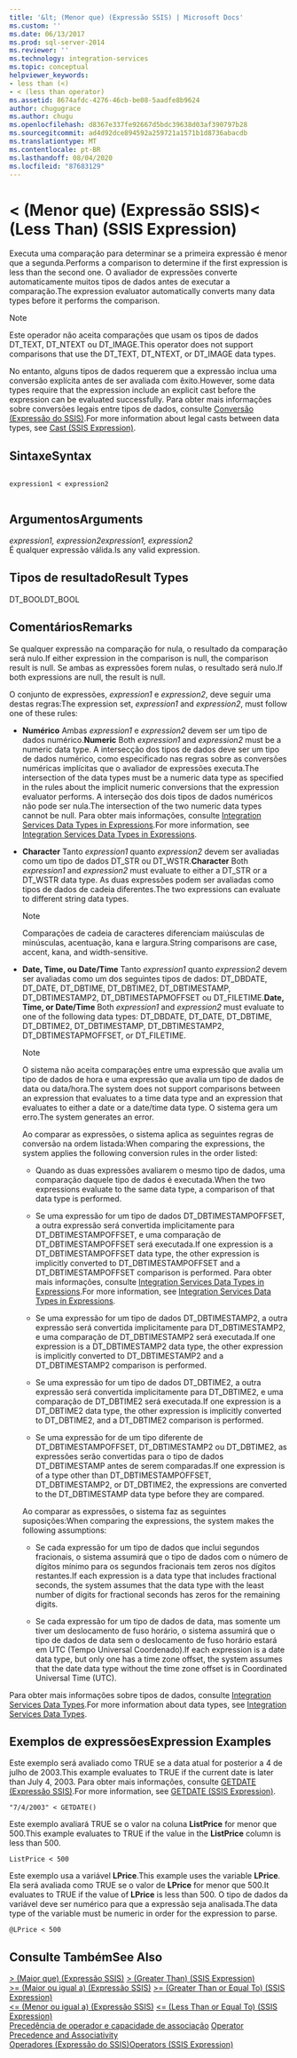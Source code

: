 ```yaml
---
title: '&lt; (Menor que) (Expressão SSIS) | Microsoft Docs'
ms.custom: ''
ms.date: 06/13/2017
ms.prod: sql-server-2014
ms.reviewer: ''
ms.technology: integration-services
ms.topic: conceptual
helpviewer_keywords:
- less than (<)
- < (less than operator)
ms.assetid: 8674afdc-4276-46cb-be08-5aadfe8b9624
author: chugugrace
ms.author: chugu
ms.openlocfilehash: d8367e337fe92667d5bdc39638d03af390797b28
ms.sourcegitcommit: ad4d92dce894592a259721a1571b1d8736abacdb
ms.translationtype: MT
ms.contentlocale: pt-BR
ms.lasthandoff: 08/04/2020
ms.locfileid: "87683129"
---
```

# <a name="lt-less-than-ssis-expression"></a><span data-ttu-id="d6df6-102">&lt; (Menor que) (Expressão SSIS)</span><span class="sxs-lookup"><span data-stu-id="d6df6-102">&lt; (Less Than) (SSIS Expression)</span></span>
  <span data-ttu-id="d6df6-103">Executa uma comparação para determinar se a primeira expressão é menor que a segunda.</span><span class="sxs-lookup"><span data-stu-id="d6df6-103">Performs a comparison to determine if the first expression is less than the second one.</span></span> <span data-ttu-id="d6df6-104">O avaliador de expressões converte automaticamente muitos tipos de dados antes de executar a comparação.</span><span class="sxs-lookup"><span data-stu-id="d6df6-104">The expression evaluator automatically converts many data types before it performs the comparison.</span></span>  
  
> [!NOTE]  
>  <span data-ttu-id="d6df6-105">Este operador não aceita comparações que usam os tipos de dados DT_TEXT, DT_NTEXT ou DT_IMAGE.</span><span class="sxs-lookup"><span data-stu-id="d6df6-105">This operator does not support comparisons that use the DT_TEXT, DT_NTEXT, or DT_IMAGE data types.</span></span>  
  
 <span data-ttu-id="d6df6-106">No entanto, alguns tipos de dados requerem que a expressão inclua uma conversão explícita antes de ser avaliada com êxito.</span><span class="sxs-lookup"><span data-stu-id="d6df6-106">However, some data types require that the expression include an explicit cast before the expression can be evaluated successfully.</span></span> <span data-ttu-id="d6df6-107">Para obter mais informações sobre conversões legais entre tipos de dados, consulte [Conversão &#40;Expressão do SSIS&#41;](cast-ssis-expression.md).</span><span class="sxs-lookup"><span data-stu-id="d6df6-107">For more information about legal casts between data types, see [Cast &#40;SSIS Expression&#41;](cast-ssis-expression.md).</span></span>  
  
## <a name="syntax"></a><span data-ttu-id="d6df6-108">Sintaxe</span><span class="sxs-lookup"><span data-stu-id="d6df6-108">Syntax</span></span>  
  
```  
  
expression1 < expression2  
  
```  
  
## <a name="arguments"></a><span data-ttu-id="d6df6-109">Argumentos</span><span class="sxs-lookup"><span data-stu-id="d6df6-109">Arguments</span></span>  
 <span data-ttu-id="d6df6-110">*expression1, expression2*</span><span class="sxs-lookup"><span data-stu-id="d6df6-110">*expression1, expression2*</span></span>  
 <span data-ttu-id="d6df6-111">É qualquer expressão válida.</span><span class="sxs-lookup"><span data-stu-id="d6df6-111">Is any valid expression.</span></span>  
  
## <a name="result-types"></a><span data-ttu-id="d6df6-112">Tipos de resultado</span><span class="sxs-lookup"><span data-stu-id="d6df6-112">Result Types</span></span>  
 <span data-ttu-id="d6df6-113">DT_BOOL</span><span class="sxs-lookup"><span data-stu-id="d6df6-113">DT_BOOL</span></span>  
  
## <a name="remarks"></a><span data-ttu-id="d6df6-114">Comentários</span><span class="sxs-lookup"><span data-stu-id="d6df6-114">Remarks</span></span>  
 <span data-ttu-id="d6df6-115">Se qualquer expressão na comparação for nula, o resultado da comparação será nulo.</span><span class="sxs-lookup"><span data-stu-id="d6df6-115">If either expression in the comparison is null, the comparison result is null.</span></span> <span data-ttu-id="d6df6-116">Se ambas as expressões forem nulas, o resultado será nulo.</span><span class="sxs-lookup"><span data-stu-id="d6df6-116">If both expressions are null, the result is null.</span></span>  
  
 <span data-ttu-id="d6df6-117">O conjunto de expressões, *expression1* e *expression2*, deve seguir uma destas regras:</span><span class="sxs-lookup"><span data-stu-id="d6df6-117">The expression set, *expression1* and *expression2*, must follow one of these rules:</span></span>  
  
-   <span data-ttu-id="d6df6-118">**Numérico** Ambas *expression1* e *expression2* devem ser um tipo de dados numérico.</span><span class="sxs-lookup"><span data-stu-id="d6df6-118">**Numeric** Both *expression1* and *expression2* must be a numeric data type.</span></span> <span data-ttu-id="d6df6-119">A intersecção dos tipos de dados deve ser um tipo de dados numérico, como especificado nas regras sobre as conversões numéricas implícitas que o avaliador de expressões executa.</span><span class="sxs-lookup"><span data-stu-id="d6df6-119">The intersection of the data types must be a numeric data type as specified in the rules about the implicit numeric conversions that the expression evaluator performs.</span></span> <span data-ttu-id="d6df6-120">A interseção dos dois tipos de dados numéricos não pode ser nula.</span><span class="sxs-lookup"><span data-stu-id="d6df6-120">The intersection of the two numeric data types cannot be null.</span></span> <span data-ttu-id="d6df6-121">Para obter mais informações, consulte [Integration Services Data Types in Expressions](integration-services-data-types-in-expressions.md).</span><span class="sxs-lookup"><span data-stu-id="d6df6-121">For more information, see [Integration Services Data Types in Expressions](integration-services-data-types-in-expressions.md).</span></span>  
  
-   <span data-ttu-id="d6df6-122">**Character** Tanto *expression1* quanto *expression2* devem ser avaliadas como um tipo de dados DT_STR ou DT_WSTR.</span><span class="sxs-lookup"><span data-stu-id="d6df6-122">**Character** Both *expression1* and *expression2* must evaluate to either a DT_STR or a DT_WSTR data type.</span></span> <span data-ttu-id="d6df6-123">As duas expressões podem ser avaliadas como tipos de dados de cadeia diferentes.</span><span class="sxs-lookup"><span data-stu-id="d6df6-123">The two expressions can evaluate to different string data types.</span></span>  
  
    > [!NOTE]  
    >  <span data-ttu-id="d6df6-124">Comparações de cadeia de caracteres diferenciam maiúsculas de minúsculas, acentuação, kana e largura.</span><span class="sxs-lookup"><span data-stu-id="d6df6-124">String comparisons are case, accent, kana, and width-sensitive.</span></span>  
  
-   <span data-ttu-id="d6df6-125">**Date, Time, ou Date/Time** Tanto *expression1* quanto *expression2* devem ser avaliadas como um dos seguintes tipos de dados: DT_DBDATE, DT_DATE, DT_DBTIME, DT_DBTIME2, DT_DBTIMESTAMP, DT_DBTIMESTAMP2, DT_DBTIMESTAPMOFFSET ou DT_FILETIME.</span><span class="sxs-lookup"><span data-stu-id="d6df6-125">**Date, Time, or Date/Time** Both *expression1* and *expression2* must evaluate to one of the following data types: DT_DBDATE, DT_DATE, DT_DBTIME, DT_DBTIME2, DT_DBTIMESTAMP, DT_DBTIMESTAMP2, DT_DBTIMESTAPMOFFSET, or DT_FILETIME.</span></span>  
  
    > [!NOTE]  
    >  <span data-ttu-id="d6df6-126">O sistema não aceita comparações entre uma expressão que avalia um tipo de dados de hora e uma expressão que avalia um tipo de dados de data ou data/hora.</span><span class="sxs-lookup"><span data-stu-id="d6df6-126">The system does not support comparisons between an expression that evaluates to a time data type and an expression that evaluates to either a date or a date/time data type.</span></span> <span data-ttu-id="d6df6-127">O sistema gera um erro.</span><span class="sxs-lookup"><span data-stu-id="d6df6-127">The system generates an error.</span></span>  
  
     <span data-ttu-id="d6df6-128">Ao comparar as expressões, o sistema aplica as seguintes regras de conversão na ordem listada:</span><span class="sxs-lookup"><span data-stu-id="d6df6-128">When comparing the expressions, the system applies the following conversion rules in the order listed:</span></span>  
  
    -   <span data-ttu-id="d6df6-129">Quando as duas expressões avaliarem o mesmo tipo de dados, uma comparação daquele tipo de dados é executada.</span><span class="sxs-lookup"><span data-stu-id="d6df6-129">When the two expressions evaluate to the same data type, a comparison of that data type is performed.</span></span>  
  
    -   <span data-ttu-id="d6df6-130">Se uma expressão for um tipo de dados DT_DBTIMESTAMPOFFSET, a outra expressão será convertida implicitamente para DT_DBTIMESTAMPOFFSET, e uma comparação de DT_DBTIMESTAMPOFFSET será executada.</span><span class="sxs-lookup"><span data-stu-id="d6df6-130">If one expression is a DT_DBTIMESTAMPOFFSET data type, the other expression is implicitly converted to DT_DBTIMESTAMPOFFSET and a DT_DBTIMESTAMPOFFSET comparison is performed.</span></span> <span data-ttu-id="d6df6-131">Para obter mais informações, consulte [Integration Services Data Types in Expressions](integration-services-data-types-in-expressions.md).</span><span class="sxs-lookup"><span data-stu-id="d6df6-131">For more information, see [Integration Services Data Types in Expressions](integration-services-data-types-in-expressions.md).</span></span>  
  
    -   <span data-ttu-id="d6df6-132">Se uma expressão for um tipo de dados DT_DBTIMESTAMP2, a outra expressão será convertida implicitamente para DT_DBTIMESTAMP2, e uma comparação de DT_DBTIMESTAMP2 será executada.</span><span class="sxs-lookup"><span data-stu-id="d6df6-132">If one expression is a DT_DBTIMESTAMP2 data type, the other expression is implicitly converted to DT_DBTIMESTAMP2 and a DT_DBTIMESTAMP2 comparison is performed.</span></span>  
  
    -   <span data-ttu-id="d6df6-133">Se uma expressão for um tipo de dados DT_DBTIME2, a outra expressão será convertida implicitamente para DT_DBTIME2, e uma comparação de DT_DBTIME2 será executada.</span><span class="sxs-lookup"><span data-stu-id="d6df6-133">If one expression is a DT_DBTIME2 data type, the other expression is implicitly converted to DT_DBTIME2, and a DT_DBTIME2 comparison is performed.</span></span>  
  
    -   <span data-ttu-id="d6df6-134">Se uma expressão for de um tipo diferente de DT_DBTIMESTAMPOFFSET, DT_DBTIMESTAMP2 ou DT_DBTIME2, as expressões serão convertidas para o tipo de dados DT_DBTIMESTAMP antes de serem comparadas.</span><span class="sxs-lookup"><span data-stu-id="d6df6-134">If one expression is of a type other than DT_DBTIMESTAMPOFFSET, DT_DBTIMESTAMP2, or DT_DBTIME2, the expressions are converted to the DT_DBTIMESTAMP data type before they are compared.</span></span>  
  
     <span data-ttu-id="d6df6-135">Ao comparar as expressões, o sistema faz as seguintes suposições:</span><span class="sxs-lookup"><span data-stu-id="d6df6-135">When comparing the expressions, the system makes the following assumptions:</span></span>  
  
    -   <span data-ttu-id="d6df6-136">Se cada expressão for um tipo de dados que inclui segundos fracionais, o sistema assumirá que o tipo de dados com o número de dígitos mínimo para os segundos fracionais tem zeros nos dígitos restantes.</span><span class="sxs-lookup"><span data-stu-id="d6df6-136">If each expression is a data type that includes fractional seconds, the system assumes that the data type with the least number of digits for fractional seconds has zeros for the remaining digits.</span></span>  
  
    -   <span data-ttu-id="d6df6-137">Se cada expressão for um tipo de dados de data, mas somente um tiver um deslocamento de fuso horário, o sistema assumirá que o tipo de dados de data sem o deslocamento de fuso horário estará em UTC (Tempo Universal Coordenado).</span><span class="sxs-lookup"><span data-stu-id="d6df6-137">If each expression is a date data type, but only one has a time zone offset, the system assumes that the date data type without the time zone offset is in Coordinated Universal Time (UTC).</span></span>  
  
 <span data-ttu-id="d6df6-138">Para obter mais informações sobre tipos de dados, consulte [Integration Services Data Types](../data-flow/integration-services-data-types.md).</span><span class="sxs-lookup"><span data-stu-id="d6df6-138">For more information about data types, see [Integration Services Data Types](../data-flow/integration-services-data-types.md).</span></span>  
  
## <a name="expression-examples"></a><span data-ttu-id="d6df6-139">Exemplos de expressões</span><span class="sxs-lookup"><span data-stu-id="d6df6-139">Expression Examples</span></span>  
 <span data-ttu-id="d6df6-140">Este exemplo será avaliado como TRUE se a data atual for posterior a 4 de julho de 2003.</span><span class="sxs-lookup"><span data-stu-id="d6df6-140">This example evaluates to TRUE if the current date is later than July 4, 2003.</span></span> <span data-ttu-id="d6df6-141">Para obter mais informações, consulte [GETDATE &#40;Expressão SSIS&#41;](getdate-ssis-expression.md).</span><span class="sxs-lookup"><span data-stu-id="d6df6-141">For more information, see [GETDATE &#40;SSIS Expression&#41;](getdate-ssis-expression.md).</span></span>  
  
```  
"7/4/2003" < GETDATE()  
```  
  
 <span data-ttu-id="d6df6-142">Este exemplo avaliará TRUE se o valor na coluna **ListPrice** for menor que 500.</span><span class="sxs-lookup"><span data-stu-id="d6df6-142">This example evaluates to TRUE if the value in the **ListPrice** column is less than 500.</span></span>  
  
```  
ListPrice < 500  
```  
  
 <span data-ttu-id="d6df6-143">Este exemplo usa a variável **LPrice**.</span><span class="sxs-lookup"><span data-stu-id="d6df6-143">This example uses the variable **LPrice**.</span></span> <span data-ttu-id="d6df6-144">Ela será avaliada como TRUE se o valor de **LPrice** for menor que 500.</span><span class="sxs-lookup"><span data-stu-id="d6df6-144">It evaluates to TRUE if the value of **LPrice** is less than 500.</span></span> <span data-ttu-id="d6df6-145">O tipo de dados da variável deve ser numérico para que a expressão seja analisada.</span><span class="sxs-lookup"><span data-stu-id="d6df6-145">The data type of the variable must be numeric in order for the expression to parse.</span></span>  
  
```  
@LPrice < 500  
```  
  
## <a name="see-also"></a><span data-ttu-id="d6df6-146">Consulte Também</span><span class="sxs-lookup"><span data-stu-id="d6df6-146">See Also</span></span>  
 <span data-ttu-id="d6df6-147">[&#62; &#40;Maior que&#41; &#40;Expressão SSIS&#41;](greater-than-ssis-expression.md) </span><span class="sxs-lookup"><span data-stu-id="d6df6-147">[&#62; &#40;Greater Than&#41; &#40;SSIS Expression&#41;](greater-than-ssis-expression.md) </span></span>  
 <span data-ttu-id="d6df6-148">[&#62;= &#40;Maior ou igual a&#41; &#40;Expressão SSIS&#41;](greater-than-or-equal-to-ssis-expression.md) </span><span class="sxs-lookup"><span data-stu-id="d6df6-148">[&#62;= &#40;Greater Than or Equal To&#41; &#40;SSIS Expression&#41;](greater-than-or-equal-to-ssis-expression.md) </span></span>  
 <span data-ttu-id="d6df6-149">[&#60;= &#40;Menor ou igual a&#41; &#40;Expressão SSIS&#41;](less-than-or-equal-to-ssis-expression.md) </span><span class="sxs-lookup"><span data-stu-id="d6df6-149">[&#60;= &#40;Less Than or Equal To&#41; &#40;SSIS Expression&#41;](less-than-or-equal-to-ssis-expression.md) </span></span>  
 <span data-ttu-id="d6df6-150">[Precedência de operador e capacidade de associação](operator-precedence-and-associativity.md) </span><span class="sxs-lookup"><span data-stu-id="d6df6-150">[Operator Precedence and Associativity](operator-precedence-and-associativity.md) </span></span>  
 [<span data-ttu-id="d6df6-151">Operadores &#40;Expressão do SSIS&#41;</span><span class="sxs-lookup"><span data-stu-id="d6df6-151">Operators &#40;SSIS Expression&#41;</span></span>](operators-ssis-expression.md)  
  
  
